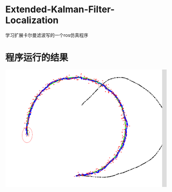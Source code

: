 # Extended-Kalman-Filter-Localization
学习扩展卡尔曼滤波写的一个ros仿真程序

#  程序运行的结果
<p align='center'>
    <img src="img/EKF.png" alt="drawing" width="800"/>
</p>
